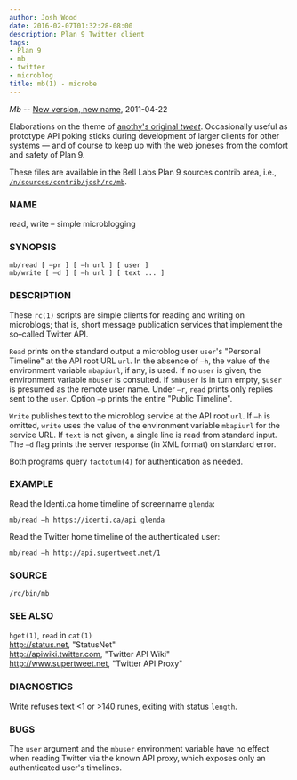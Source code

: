 ```yaml
---
author: Josh Wood
date: 2016-02-07T01:32:28-08:00
description: Plan 9 Twitter client
tags:
- Plan 9
- mb
- twitter
- microblog
title: mb(1) - microbe
---
```


*Mb* -- [New version, new name][mb-update-post], 2011-04-22

Elaborations on the theme of [anothy's original *tweet*][anothy-tweet]. Occasionally useful as prototype API poking sticks during development of larger clients for other systems — and of course to keep up with the web joneses from the comfort and safety of Plan 9.

These files are available in the Bell Labs Plan 9 sources contrib area, i.e., [`/n/sources/contrib/josh/rc/mb`][p9contrib-mb].

### NAME

read, write – simple microblogging

### SYNOPSIS

`mb/read [ –pr ] [ –h url ] [ user ]`  
`mb/write [ –d ] [ –h url ] [ text ... ]`

### DESCRIPTION

These `rc(1)` scripts are simple clients for reading and writing on microblogs; that is, short message publication services that implement the so–called Twitter API.

`Read` prints on the standard output a microblog user `user`'s "Personal Timeline" at the API root URL `url`. In the absence of `–h`, the value of the environment variable `mbapiurl`, if any, is used. If no `user` is given, the environment variable `mbuser` is consulted. If `$mbuser` is in turn empty, `$user` is presumed as the remote user name. Under `–r`, `read` prints only replies sent to the `user`. Option `–p` prints the entire "Public Timeline".

`Write` publishes text to the microblog service at the API root `url`. If `–h` is omitted, `write` uses the value of the environment variable `mbapiurl` for the service URL. If `text` is not given, a single line is read from standard input. The `–d` flag prints the server response (in XML format) on standard error.

Both programs query `factotum(4)` for authentication as needed.

### EXAMPLE

Read the Identi.ca home timeline of screenname `glenda`:

`mb/read –h https://identi.ca/api glenda`

Read the Twitter home timeline of the authenticated user:

`mb/read –h http://api.supertweet.net/1`

### SOURCE

`/rc/bin/mb`

### SEE ALSO  

`hget(1)`, `read` in `cat(1)`  
http://status.net, "StatusNet"  
http://apiwiki.twitter.com, "Twitter API Wiki"   
http://www.supertweet.net, "Twitter API Proxy"

### DIAGNOSTICS  

Write refuses text <1 or >140 runes, exiting with status `length`.

### BUGS

The `user` argument and the `mbuser` environment variable have no effect when reading Twitter via the known API proxy, which exposes only an authenticated user's timelines.


[anothy-tweet]: http://plan9.bell-labs.com/sources/contrib/anothy/bin/rc/tweet
[mb-update-post]: ../../2011/04/22/microbe-updated/
[p9contrib-mb]: http://plan9.bell-labs.com/sources/contrib/josh/rc/mb/
